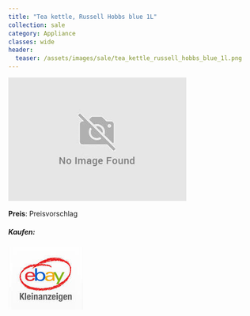 ```yaml
---
title: "Tea kettle, Russell Hobbs blue 1L"
collection: sale
category: Appliance
classes: wide
header: 
  teaser: /assets/images/sale/tea_kettle_russell_hobbs_blue_1l.png
---
```




<a href="">
  <img src="/assets/images/sale/tea_kettle_russell_hobbs_blue_1l.png" alt="Tea kettle, Russell Hobbs blue 1L">
</a>

**Preis**: Preisvorschlag


##### Kaufen:
<a href="">
  <img src="/assets/images/ebay.png" alt="Ebay Kleinanzeigen">
</a>

